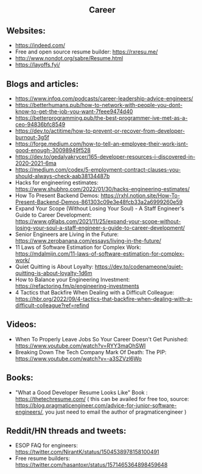 <h2 align="center">Career</h2>

## Websites:

- https://indeed.com/
- Free and open source resume builder: https://rxresu.me/
- http://www.nondot.org/sabre/Resume.html
- https://layoffs.fyi/

## Blogs and articles:

- https://www.infoq.com/podcasts/career-leadership-advice-engineers/
- https://betterhumans.pub/how-to-network-with-people-you-dont-know-to-get-the-job-you-want-7feee9474d40
- https://betterprogramming.pub/the-best-programmer-ive-met-as-a-ceo-94836bfc8549
- https://dev.to/actitime/how-to-prevent-or-recover-from-developer-burnout-3g5f
- https://forge.medium.com/how-to-tell-an-employee-their-work-isnt-good-enough-30098949f528
- https://dev.to/gedalyakrycer/165-developer-resources-i-discovered-in-2020-2021-6ma
- https://medium.com/codex/5-employment-contract-clauses-you-should-always-check-aab38134487b
- Hacks for engineering estimates: https://www.shubhro.com/2022/01/30/hacks-engineering-estimates/
- How To Present Backend Demos: https://rxhl.notion.site/How-To-Present-Backend-Demos-861303c09e3e48fcb33a2a6999260e59
- Expand Your Scope (Without Losing Your Soul) - A Staff Engineer's Guide to Career Development: https://www.g9labs.com/2021/11/25/expand-your-scope-without-losing-your-soul-a-staff-engineer-s-guide-to-career-development/
- Senior Engineers are Living in the Future: https://www.zerobanana.com/essays/living-in-the-future/
- 11 Laws of Software Estimation for Complex Work: https://mdalmijn.com/11-laws-of-software-estimation-for-complex-work/
- Quiet Quitting is About Loyalty: https://dev.to/codenameone/quiet-quitting-is-about-loyalty-1d6m
- How to Balance your Engineering Investment: https://refactoring.fm/p/engineering-investments
- 4 Tactics that Backfire When Dealing with a Difficult Colleague: https://hbr.org/2022/09/4-tactics-that-backfire-when-dealing-with-a-difficult-colleague?ref=refind

## Videos:

- When To Properly Leave Jobs So Your Career Doesn't Get Punished: https://www.youtube.com/watch?v=RYY3maOhSWI
- Breaking Down The Tech Company Mark Of Death: The PIP: https://www.youtube.com/watch?v=-a3SZVzl6Wo

## Books:

- "What a Good Developer Resume Looks Like" Book : https://thetechresume.com/ ( this can be availed for free too, source: https://blog.pragmaticengineer.com/advice-for-junior-software-engineers/, you just need to email the author of pragmaticengineer )

## Reddit/HN threads and tweets:

- ESOP FAQ for engineers: https://twitter.com/NirantK/status/1504538978158100491
- Free resume builders: https://twitter.com/hasantoxr/status/1571465364898459648
